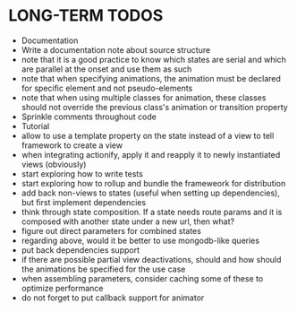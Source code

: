 # LONG-TERM TODOS

* Documentation
* Write a documentation note about source structure
* note that it is a good practice to know which states are serial and which are parallel at the onset and use them as such
* note that when specifying animations, the animation must be declared for specific element and not pseudo-elements
* note that when using multiple classes for animation, these classes should not override the previous class's animation or transition property
* Sprinkle comments throughout code
* Tutorial
* allow to use a template property on the state instead of a view to tell framework to create a view
* when integrating actionify, apply it and reapply it to newly instantiated views (obviously)
* start exploring how to write tests
* start exploring how to rollup and bundle the frameweork for distribution
* add back non-views to states (useful when setting up dependencies), but first implement dependencies
* think through state composition.  If a state needs route params and it is composed with another state under a new url, then what?
* figure out direct parameters for combined states
* regarding above, would it be better to use mongodb-like queries
* put back dependencies support
* if there are possible partial view deactivations, should and how should the animations be specified for the use case
* when assembling parameters, consider caching some of these to optimize performance
* do not forget to put callback support for animator
